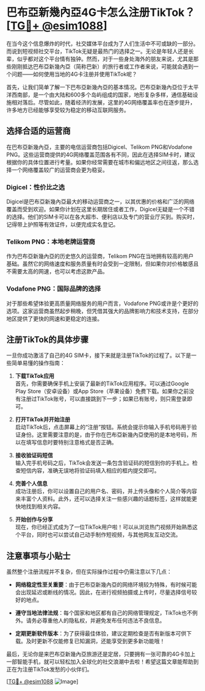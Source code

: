 # 巴布亞新幾內亞4G卡怎么注册TikTok？[[TG💪+ @esim1088](https://t.me/s/esim1088)]

在当今这个信息爆炸的时代，社交媒体平台成为了人们生活中不可或缺的一部分。而说到短视频社交平台，TikTok无疑是最热门的选择之一。无论是年轻人还是长辈，似乎都对这个平台情有独钟。然而，对于一些身处海外的朋友来说，尤其是那些刚刚抵达巴布亞新幾內亞（简称巴新）的旅行者或工作者来说，可能就会遇到一个问题——如何使用当地的4G卡注册并使用TikTok呢？

首先，让我们简单了解一下巴布亞新幾內亞的基本情况。巴布亞新幾內亞位于太平洋西南部，是一个由大陆和600多个岛屿组成的国家，地形复杂多样，通信基础设施相对落后。尽管如此，随着经济的发展，这里的4G网络覆盖率也在逐步提升，许多地方已经能够享受较为稳定的移动互联网服务。

## 选择合适的运营商

在巴布亞新幾內亞，主要的电信运营商包括Digicel、Telikom PNG和Vodafone PNG。这些运营商提供的4G网络覆盖范围各有不同，因此在选择SIM卡时，建议根据你的具体位置进行考量。如果你经常需要在城市和偏远地区之间往返，那么选择一个网络覆盖较广的运营商会更为稳妥。

### Digicel：性价比之选

Digicel是巴布亞新幾內亞最大的移动运营商之一，以其优惠的价格和广泛的网络覆盖而受到欢迎。如果你计划在这里长期居住或者工作，Digicel无疑是一个不错的选择。他们的SIM卡可以在各大超市、便利店以及专门的营业厅买到。购买时，记得带上护照等有效证件，以便完成实名登记。

### Telikom PNG：本地老牌运营商

作为巴布亞新幾內亞的历史悠久的运营商，Telikom PNG在当地拥有较高的用户基础。虽然它的网络速度和服务质量有时会受到一定限制，但如果你对价格敏感且不需要太高的网速，也可以考虑这款产品。

### Vodafone PNG：国际品牌的选择

对于那些希望体验更高质量网络服务的用户而言，Vodafone PNG或许是个更好的选项。这家运营商虽然起步稍晚，但凭借其强大的品牌影响力和技术支持，在部分地区提供了更快的网速和更稳定的连接。

## 注册TikTok的具体步骤

一旦你成功激活了自己的4G SIM卡，接下来就是注册TikTok的过程了。以下是一些简单易懂的操作指南：

1. **下载TikTok应用**  
   首先，你需要确保手机上安装了最新的TikTok应用程序。可以通过Google Play Store（安卓设备）或App Store（苹果设备）免费下载。如果你之前没有注册过TikTok账号，可以直接跳到下一步；如果已有账号，则只需登录即可。

2. **打开TikTok并开始注册**  
   启动TikTok后，点击屏幕上的“注册”按钮。系统会提示你输入手机号码用于验证身份。这里需要注意的是，由于你在巴布亞新幾內亞使用的是本地号码，所以在填写信息时要特别注意格式是否正确。

3. **接收验证码短信**  
   输入完手机号码之后，TikTok会发送一条包含验证码的短信到你的手机上。检查短信内容，准确无误地将验证码填入相应的框内提交即可。

4. **完善个人信息**  
   成功注册后，你可以设置自己的用户名、密码，并上传头像和个人简介等内容来丰富个人资料。此外，还可以选择关注一些感兴趣的话题标签，这样就能更快地找到相关内容。

5. **开始创作与分享**  
   现在，你已经正式成为了一位TikTok用户啦！可以从浏览热门视频开始熟悉这个平台，同时也可以尝试自己动手制作短视频，与其他网友互动交流。

## 注意事项与小贴士

虽然整个注册流程并不复杂，但在实际操作过程中仍需注意以下几点：

- **网络稳定性至关重要**：由于巴布亞新幾內亞的网络环境较为特殊，有时候可能会出现延迟或断线的情况。因此，在进行视频拍摄或上传时，尽量选择信号较好的地点。
  
- **遵守当地法律法规**：每个国家和地区都有自己的网络管理规定，TikTok也不例外。请务必尊重他人的隐私权，并避免发布任何违法不良信息。

- **定期更新软件版本**：为了获得最佳体验，建议定期检查是否有新版本可供下载。及时更新不仅能修复已知漏洞，还能享受到更多新功能哦！

最后，无论你是来巴布亞新幾內亞旅游还是定居，只要拥有一张可靠的4G卡加上一部智能手机，就可以轻松加入全球化的社交浪潮中去啦！希望这篇文章能帮助到正在为注册TikTok发愁的小伙伴们。

[[TG💪+ @esim1088](https://t.me/s/esim1088) ![Image](https://i.postimg.cc/4NQfJmqS/Snipaste-2025-05-13-00-14-12.png)]